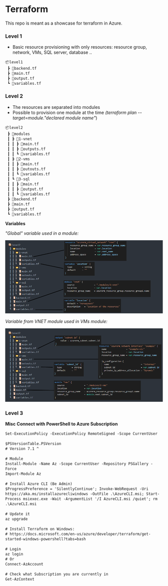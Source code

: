 # Terraform

This repo is meant as a showcase for terraform in Azure.



### **Level 1**

- Basic resource provisioning with only resources: resource group, network, VMs, SQL server, database ..

```
📦level1
 ┣ 📜backend.tf
 ┣ 📜main.tf
 ┣ 📜output.tf
 ┗ 📜variables.tf
```

### **Level 2**

- The resources are separated into modules 
- Possible to provision one module at the time *(terraform plan --target=module."declared module name"*)

```
📦level2
 ┣ 📂modules
 ┃ ┣ 📂1-vnet
 ┃ ┃ ┣ 📜main.tf
 ┃ ┃ ┣ 📜outputs.tf
 ┃ ┃ ┗ 📜variables.tf
 ┃ ┣ 📂2-vms
 ┃ ┃ ┣ 📜main.tf
 ┃ ┃ ┣ 📜outouts.tf
 ┃ ┃ ┗ 📜variables.tf
 ┃ ┗ 📂3-sql
 ┃ ┃ ┣ 📜main.tf
 ┃ ┃ ┣ 📜output.tf
 ┃ ┃ ┗ 📜variables.tf
 ┣ 📜backend.tf
 ┣ 📜main.tf
 ┣ 📜output.tf
 ┗ 📜variables.tf
```

**Variables**

*"Global" variable used in a module:*

![terraformAzureVariables](/img/terraformAzureVariables.png)



*Variable from VNET module used in VMs module:*

![TarraformVariablesModules](/img/TarraformVariablesModules.png)

### **Level 3**



**Misc**
**Connect with PowerShell to Azure Subscription**

```
Set-ExecutionPolicy -ExecutionPolicy RemoteSigned -Scope CurrentUser

$PSVersionTable.PSVersion
# Version 7.1 ^ 

# Module
Install-Module -Name Az -Scope CurrentUser -Repository PSGallery -Force
Import-Module Az 

# Install Azure CLI (Be Admin)
$ProgressPreference = 'SilentlyContinue'; Invoke-WebRequest -Uri https://aka.ms/installazurecliwindows -OutFile .\AzureCLI.msi; Start-Process msiexec.exe -Wait -ArgumentList '/I AzureCLI.msi /quiet'; rm .\AzureCLI.msi

# Update it
az upgrade

# Install Terraform on Windows:
# https://docs.microsoft.com/en-us/azure/developer/terraform/get-started-windows-powershell?tabs=bash

# Login 
az login
# Or
Connect-AzAccount

# Check what Subscription you are currently in
Get-AzContext

```
